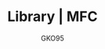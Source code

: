 ---
name: MFC
lang: ko
layout: docs
author: GKO95
category: Library
title: "Library | MFC"
logo: "/assets/images/logo/logo-mfc.png"
summary: "."
order: 0x00
---